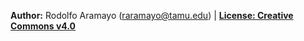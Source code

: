 **Author:** Rodolfo Aramayo (raramayo@tamu.edu) | **[License: Creative Commons v4.0](https://creativecommons.org/licenses/by-nc-sa/4.0/)**
